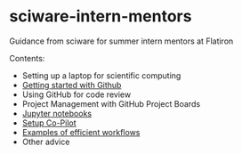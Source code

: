 # sciware-intern-mentors
Guidance from sciware for summer intern mentors at Flatiron

Contents:
- Setting up a laptop for scientific computing
- [Getting started with Github](github_getting_started.md)
- Using GitHub for code review
- Project Management with GitHub Project Boards
- [Jupyter notebooks](jupyter-notebooks.md)
- [Setup Co-Pilot](copilot.md)
- [Examples of efficient workflows](efficient-workflows.md)
- Other advice
